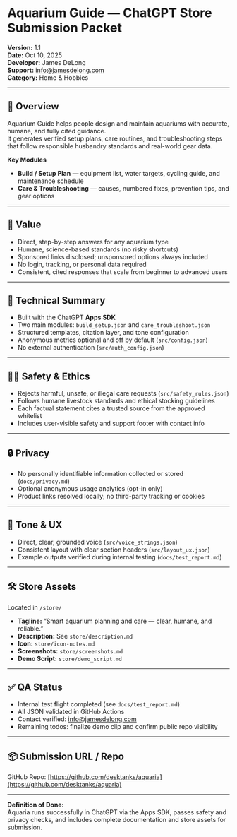 # Aquarium Guide — ChatGPT Store Submission Packet

**Version:** 1.1  
**Date:** Oct 10, 2025  
**Developer:** James DeLong  
**Support:** info@jamesdelong.com  
**Category:** Home & Hobbies  

---

## 🐠 Overview
Aquarium Guide helps people design and maintain aquariums with accurate, humane, and fully cited guidance.  
It generates verified setup plans, care routines, and troubleshooting steps that follow responsible husbandry standards and real-world gear data.

**Key Modules**
- **Build / Setup Plan** — equipment list, water targets, cycling guide, and maintenance schedule  
- **Care & Troubleshooting** — causes, numbered fixes, prevention tips, and gear options  

---

## 🌊 Value
- Direct, step-by-step answers for any aquarium type  
- Humane, science-based standards (no risky shortcuts)  
- Sponsored links disclosed; unsponsored options always included  
- No login, tracking, or personal data required  
- Consistent, cited responses that scale from beginner to advanced users  

---

## 🧱 Technical Summary
- Built with the ChatGPT **Apps SDK**  
- Two main modules: `build_setup.json` and `care_troubleshoot.json`  
- Structured templates, citation layer, and tone configuration  
- Anonymous metrics optional and off by default (`src/config.json`)  
- No external authentication (`src/auth_config.json`)  

---

## 🧍‍♀️ Safety & Ethics
- Rejects harmful, unsafe, or illegal care requests (`src/safety_rules.json`)  
- Follows humane livestock standards and ethical stocking guidelines  
- Each factual statement cites a trusted source from the approved whitelist  
- Includes user-visible safety and support footer with contact info  

---

## 🔒 Privacy
- No personally identifiable information collected or stored (`docs/privacy.md`)  
- Optional anonymous usage analytics (opt-in only)  
- Product links resolved locally; no third-party tracking or cookies  

---

## 💬 Tone & UX
- Direct, clear, grounded voice (`src/voice_strings.json`)  
- Consistent layout with clear section headers (`src/layout_ux.json`)  
- Example outputs verified during internal testing (`docs/test_report.md`)  

---

## 🛠️ Store Assets
Located in `/store/`  
- **Tagline:** “Smart aquarium planning and care — clear, humane, and reliable.”  
- **Description:** See `store/description.md`  
- **Icon:** `store/icon-notes.md`  
- **Screenshots:** `store/screenshots.md`  
- **Demo Script:** `store/demo_script.md`  

---

## ✅ QA Status
- Internal test flight completed (see `docs/test_report.md`)  
- All JSON validated in GitHub Actions  
- Contact verified: info@jamesdelong.com  
- Remaining todos: finalize demo clip and confirm public repo visibility  

---

## 📦 Submission URL / Repo
GitHub Repo: [https://github.com/desktanks/aquaria](https://github.com/desktanks/aquaria)

---

**Definition of Done:**  
Aquaria runs successfully in ChatGPT via the Apps SDK, passes safety and privacy checks, and includes complete documentation and store assets for submission.
